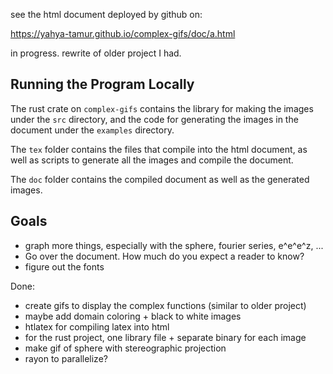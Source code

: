 see the html document deployed by github on:

https://yahya-tamur.github.io/complex-gifs/doc/a.html

in progress. rewrite of older project I had.

## Running the Program Locally

The rust crate on `complex-gifs` contains the library for making the images
under the `src` directory, and the code for generating the images in the
document under the `examples` directory.

The `tex` folder contains the files that compile into the html document, as
well as scripts to generate all the images and compile the document.

The `doc` folder contains the compiled document as well as the generated
images.

## Goals

- graph more things, especially with the sphere, fourier series, e^e^e^z, ...
- Go over the document. How much do you expect a reader to know?
- figure out the fonts

Done:

- create gifs to display the complex functions (similar to older project)
- maybe add domain coloring + black to white images
- htlatex for compiling latex into html
- for the rust project, one library file + separate binary for each image
- make gif of sphere with stereographic projection
- rayon to parallelize?
